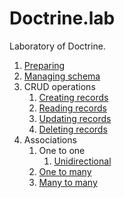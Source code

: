 # Doctrine.lab

Laboratory of Doctrine.

1. [Preparing](doc/preparing.md)
2. [Managing schema](doc/managing_schema.md)
3. CRUD operations
    1. [Creating records](doc/crud_operations/creating_records.md)
    2. [Reading records](doc/crud_operations/reading_records.md)
    3. [Updating records](doc/crud_operations/updating_records.md)
    4. [Deleting records](doc/crud_operations/deleting_records.md)
4. Associations
    1. One to one
        1. [Unidirectional](doc/associations/one_to_one_unidirectional.md)
    2. [One to many](doc/associations/one_to_many.md)
    3. [Many to many](doc/associations/many_to_many.md)
